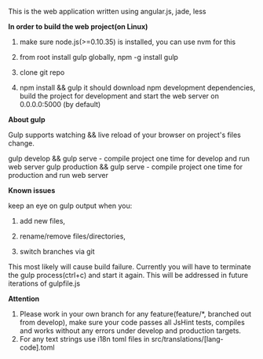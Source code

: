 This is the web application written using angular.js, jade, less

**In order to build the web project(on Linux)**

1. make sure node.js(>=0.10.35) is installed, you can use nvm for this

2. from root install gulp globally, npm -g install gulp

3. clone git repo

4. npm install && gulp
it should download npm development dependencies, build the project for development and start the web server on 0.0.0.0:5000 (by default)

**About gulp**

Gulp supports watching && live reload of your browser on project's files change.

gulp develop && gulp serve - compile project one time for develop and run web server
gulp production && gulp serve - compile project one time for production and run web server

**Known issues**

keep an eye on gulp output when you:

1. add new files,

2. rename/remove files/directories,

3. switch branches via git

This most likely will cause build failure. Currently you will have to terminate the gulp process(ctrl+c) and start it again. This will be addressed in future iterations of gulpfile.js

**Attention**

1. Please work in your own branch for any feature(feature/*, branched out from develop), make sure your code passes all JsHint tests, compiles and works without any errors under develop and production targets.
2. For any text strings use i18n toml files in src/translations/[lang-code].toml
